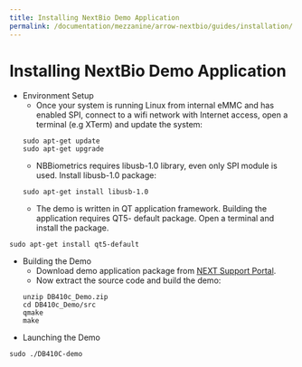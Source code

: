 ```yaml
---
title: Installing NextBio Demo Application
permalink: /documentation/mezzanine/arrow-nextbio/guides/installation/
---
```


# Installing NextBio Demo Application

- Environment Setup
  - Once your system is running Linux from internal eMMC and has enabled SPI, connect to
a wifi network with Internet access, open a terminal (e.g XTerm) and update the system:
  ```shell
  sudo apt-get update
  sudo apt-get upgrade
  ```
  - NBBiometrics requires libusb-1.0 library, even only SPI module is used. Install libusb-1.0
package:
  ```shell
  sudo apt-get install libusb-1.0
  ```
  - The demo is written in QT application framework. Building the application requires QT5-
default package. Open a terminal and install the package.
```shell
sudo apt-get install qt5-default
```
- Building the Demo
  - Download demo application package from [NEXT Support Portal](https://support.nextbiometrics.com/home?p_p_id=110_INSTANCE_YKal9iBkH91g&_110_INSTANCE_YKal9iBkH91g_struts_action=/document_library_display/view_file_entry&_110_INSTANCE_YKal9iBkH91g_fileEntryId=279088).
  - Now extract the source code and build the demo:
  ```shell
  unzip DB410c_Demo.zip
  cd DB410c_Demo/src
  qmake
  make
  ```
- Launching the Demo
```shell
sudo ./DB410C-demo
```
